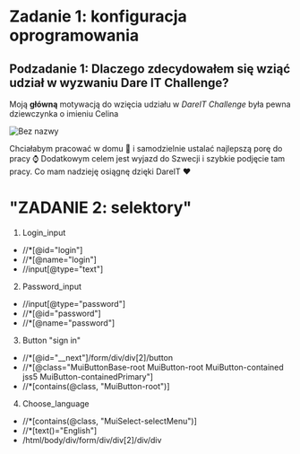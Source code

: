 # Zadanie 1: konfiguracja oprogramowania
## Podzadanie 1: Dlaczego zdecydowałem się wziąć udział w wyzwaniu Dare IT Challenge?
Moją **główną** motywacją do wzięcia udziału w *DareIT Challenge* była pewna dziewczynka o imieniu Celina 

![Bez nazwy](https://user-images.githubusercontent.com/38132455/229228234-a3c481b8-aacd-4d13-8356-3f2449815c87.jpg)

Chciałabym pracować w domu 🏡 i samodzielnie ustalać najlepszą porę do pracy ⌚
Dodatkowym celem jest wyjazd do Szwecji i szybkie podjęcie tam pracy. Co mam nadzieję osiągnę dzięki DareIT ❤️

# "ZADANIE 2: selektory"
1. Login_input
* //*[@id="login"]
* //*[@name="login"]
* //input[@type="text"]

2. Password_input
* //input[@type="password"]
* //*[@id="password"]
* //*[@name="password"]

3. Button "sign in"
* //*[@id="__next"]/form/div/div[2]/button
* //*[@class="MuiButtonBase-root MuiButton-root MuiButton-contained jss5 MuiButton-containedPrimary"]
* //*[contains(@class, "MuiButton-root")]

4. Choose_language
* //*[contains(@class, "MuiSelect-selectMenu")]
* //*[text()="English"]
* /html/body/div/form/div/div[2]/div/div

